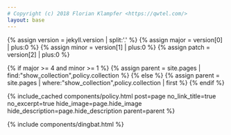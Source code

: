 ```yaml
---
# Copyright (c) 2018 Florian Klampfer <https://qwtel.com/>
layout: base
---
```


{% assign version = jekyll.version | split:'.' %}
{% assign major = version[0] | plus:0 %}
{% assign minor = version[1] | plus:0 %}
{% assign patch = version[2] | plus:0 %}

{% if major >= 4 and minor >= 1 %}
  {% assign parent = site.pages | find:"show_collection",policy.collection %}
{% else %}
  {% assign parent = site.pages | where:"show_collection",policy.collection | first %}
{% endif %}

{% include_cached components/policy.html post=page no_link_title=true no_excerpt=true hide_image=page.hide_image hide_description=page.hide_description parent=parent %}

{% include components/dingbat.html %}